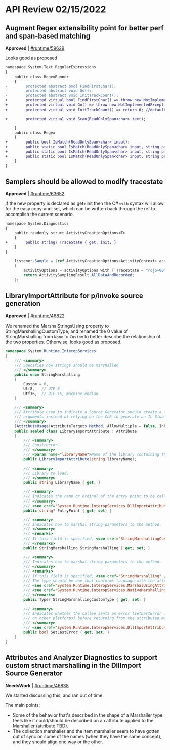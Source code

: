 # API Review 02/15/2022

## Augment Regex extensibility point for better perf and span-based matching

**Approved** | [#runtime/59629](https://github.com/dotnet/runtime/issues/59629#issuecomment-1040624509)

Looks good as proposed

```diff
namespace System.Text.RegularExpressions
{
    public class RegexRunner
    {
-        protected abstract bool FindFirstChar();
-        protected abstract void Go();
-        protected abstract void InitTrackCount();
+        protected virtual bool FindFirstChar() => throw new NotImplementedException(); //default implementation
+        protected virtual void Go() => throw new NotImplementedException(); //default implementation
+        protected virtual void InitTrackCount() => return 0; //default implementation

+        protected virtual void Scan(ReadOnlySpan<char> text);

    }
    public class Regex
    {
+        public bool IsMatch(ReadOnlySpan<char> input);
+        public static bool IsMatch(ReadOnlySpan<char> input, string pattern);
+        public static bool IsMatch(ReadOnlySpan<char> input, string pattern, RegexOptions options);
+        public static bool IsMatch(ReadOnlySpan<char> input, string pattern, RegexOptions options, TimeSpan matchTimeout);
    }
}
```
## Samplers should be allowed to modify tracestate

**Approved** | [#runtime/63652](https://github.com/dotnet/runtime/issues/63652#issuecomment-1040656160)

If the new property is declared as get+init then the C# `with` syntax will allow for the easy copy-and-set, which can be written back through the ref to accomplish the current scenario.

```diff
namespace System.Diagnostics
{
    public readonly struct ActivityCreationOptions<T>
    {
+        public string? TraceState { get; init; }
    }
}
```

```C#
    listener.Sample = (ref ActivityCreationOptions<ActivityContext> activityOptions) =>
    {
        activityOptions = activityOptions with { TraceState = "rojo=00f067aa0ba902b7" };
        return ActivitySamplingResult.AllDataAndRecorded;
    };
```
## LibraryImportAttribute for p/invoke source generation

**Approved** | [#runtime/46822](https://github.com/dotnet/runtime/issues/46822#issuecomment-1040703073)

We renamed the MarshalStringsUsing property to StringMarshallingCustomType, and renamed the 0 value of StringMarshalling from `None` to `Custom` to better describe the relationship of the two properties.  Otherwise, looks good as proposed.

```C#
namespace System.Runtime.InteropServices
{
    /// <summary>
    /// Specifies how strings should be marshalled
    /// </summary>
    public enum StringMarshalling
    {
        Custom = 0,
        Utf8,   // UTF-8
        Utf16,  // UTF-16, machine-endian
    }

    /// <summary>
    /// Attribute used to indicate a Source Generator should create a function for marshaling
    /// arguments instead of relying on the CLR to generate an IL Stub at runtime.
    /// </summary>
    [AttributeUsage(AttributeTargets.Method, AllowMultiple = false, Inherited = false)]
    public sealed class LibraryImportAttribute : Attribute
    {
        /// <summary>
        /// Constructor.
        /// </summary>
        /// <param name="libraryName">Name of the library containing the import</param>
        public LibraryImportAttribute(string libraryName);

        /// <summary>
        /// Library to load.
        /// </summary>
        public string LibraryName { get; }

        /// <summary>
        /// Indicates the name or ordinal of the entry point to be called.
        /// </summary>
        /// <see cref="System.Runtime.InteropServices.DllImportAttribute.EntryPoint"/>
        public string? EntryPoint { get; set; }

        /// <summary>
        /// Indicates how to marshal string parameters to the method.
        /// </summary>
        /// <remarks>
        /// If this field is specified, <see cref="StringMarshallingCustomType" /> must not be specified.
        /// </remarks>
        public StringMarshalling StringMarshalling { get; set; }

        /// <summary>
        /// Indicates how to marshal string parameters to the method.
        /// </summary>
        /// <remarks>
        /// If this field is specified, <see cref="StringMarshalling" /> must not be specified.
        /// The type should be one that conforms to usage with the attributes:
        /// <see cref="System.Runtime.InteropServices.MarshalUsingAttribute"/>
        /// <see cref="System.Runtime.InteropServices.NativeMarshallingAttribute"/>
        /// </remarks>
        public Type? StringMarshallingCustomType { get; set; }

        /// <summary>
        /// Indicates whether the callee sents an error (SetLastError on Windows or errorno
        /// on other platforms) before returning from the attributed method.
        /// </summary>
        /// <see cref="System.Runtime.InteropServices.DllImportAttribute.SetLastError"/>
        public bool SetLastError { get; set; }
    }
}
```
## Attributes and Analyzer Diagnostics to support custom struct marshalling in the DllImport Source Generator

**NeedsWork** | [#runtime/46838](https://github.com/dotnet/runtime/issues/46838#issuecomment-1040749264)

We started discussing this, and ran out of time.

The main points:
* Some of the behavior that's described in the shape of a Marshaller type feels like it could/should be described on an attribute applied to the Marshaller (attribute TBD).
* The collection marshaller and the item marshaller seem to have gotten out of sync on some of the names (when they have the same concept), and they should align one way or the other.

